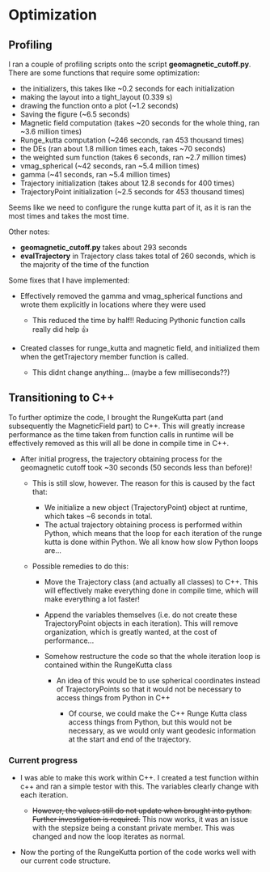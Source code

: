 # Optimization

## Profiling

I ran a couple of profiling scripts onto the script **geomagnetic_cutoff.py**. There are some functions that require some optimization:

- the initializers, this takes like ~0.2 seconds for each initialization
- making the layout into a tight_layout (0.339 s)
- drawing the function onto a plot (~1.2 seconds)
- Saving the figure (~6.5 seconds)
- Magnetic field computation (takes ~20 seconds for the whole thing, ran ~3.6 million times)
- Runge_kutta computation (~246 seconds, ran 453 thousand times)
- the DEs (ran about 1.8 million times each, takes ~70 seconds)
- the weighted sum function (takes 6 seconds, ran ~2.7 million times)
- vmag_spherical (~42 seconds, ran ~5.4 million times)
- gamma (~41 seconds, ran ~5.4 million times)
- Trajectory initialization (takes about 12.8 seconds for 400 times)
- TrajectoryPoint initialization (~2.5 seconds for 453 thousand times)

Seems like we need to configure the runge kutta part of it, as it is ran the most times and takes the most time.

Other notes:

- **geomagnetic_cutoff.py** takes about 293 seconds
- **evalTrajectory** in Trajectory class takes total of 260 seconds, which is the majority of the time of the function

Some fixes that I have implemented:

- Effectively removed the gamma and vmag_spherical functions and wrote them explicitly in locations where they were used

  - This reduced the time by half!! Reducing Pythonic function calls really did help :thumbsup:

- Created classes for runge_kutta and magnetic field, and initialized them when the getTrajectory member function is called.

  - This didnt change anything... (maybe a few milliseconds??)

## Transitioning to C++

To further optimize the code, I brought the RungeKutta part (and subsequently the MagneticField part) to C++. This will greatly increase performance as the time taken from function calls in runtime will be effectively removed as this will all be done in compile time in C++.

- After initial progress, the trajectory obtaining process for the geomagnetic cutoff took ~30 seconds (50 seconds less than before)!

  - This is still slow, however. The reason for this is caused by the fact that:

    - We initialize a new object (TrajectoryPoint) object at runtime, which takes ~6 seconds in total.
    - The actual trajectory obtaining process is performed within Python, which means that the loop for each iteration of the runge kutta is done within Python. We all know how slow Python loops are...

  - Possible remedies to do this:

    - Move the Trajectory class (and actually all classes) to C++. This will effectively make everything done in compile time, which will make everything a lot faster!
    - Append the variables themselves (i.e. do not create these TrajectoryPoint objects in each iteration). This will remove organization, which is greatly wanted, at the cost of performance...
    - Somehow restructure the code so that the whole iteration loop is contained within the RungeKutta class

      - An idea of this would be to use spherical coordinates instead of TrajectoryPoints so that it would not be necessary to access things from Python in C++

        - Of course, we could make the C++ Runge Kutta class access things from Python, but this would not be necessary, as we would only want geodesic information at the start and end of the trajectory.

### Current progress

- I was able to make this work within C++. I created a test function within c++ and ran a simple testor with this. The variables clearly change with each iteration.

  - ~~However, the values still do not update when brought into python. Further investigation is required.~~ This now works, it was an issue with the stepsize being a constant private member. This was changed and now the loop iterates as normal.

- Now the porting of the RungeKutta portion of the code works well with our current code structure.
